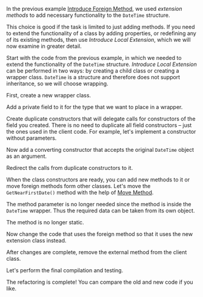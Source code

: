 In the previous example <a href="/introduce-foreign-method">Introduce Foreign Method</a>, we used <i>extension methods</i> to add necessary functionality to the <code>DateTime</code> structure.

This choice is good if the task is limited to just adding methods. If you need to extend the functionality of a class by adding properties, or redefining any of its existing methods, then use <i>Introduce Local Extension</i>, which we will now examine in greater detail.

Start with the code from the previous example, in which we needed to extend the functionality of the  <code>DateTime</code> structure. <i>Introduce Local Extension</i> can be performed in two ways: by creating a child class or creating a wrapper class. <code>DateTime</code> is a structure and therefore does not support inheritance, so we will choose wrapping.

First, create a new wrapper class.

Add a private field to it for the type that we want to place in a wrapper.

Create duplicate constructors that will delegate calls for constructors of the field you created. There is no need to duplicate all field constructors – just the ones used in the client code. For example, let's implement a constructor without parameters.

Now add a converting constructor that accepts the original <code>DateTime</code> object as an argument.

Redirect the calls from duplicate constructors to it.

When the class constructors are ready, you can add new methods to it or move foreign methods form other classes. Let's move the <code>GetNearFirstDate()</code> method with the help of <a href="/move-method">Move Method</a>.

The method parameter is no longer needed since the method is inside the <code>DateTime</code> wrapper. Thus the required data can be taken from its own object.

The method is no longer static.

Now change the code that uses the foreign method so that it uses the new extension class instead.

After changes are complete, remove the external method from the client class.

Let's perform the final compilation and testing.

The refactoring is complete! You can compare the old and new code if you like.